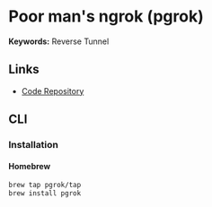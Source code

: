 # Poor man's ngrok (pgrok)

**Keywords:** Reverse Tunnel

## Links

- [Code Repository](https://github.com/pgrok/pgrok)

## CLI

### Installation

#### Homebrew

```sh
brew tap pgrok/tap
brew install pgrok
```

